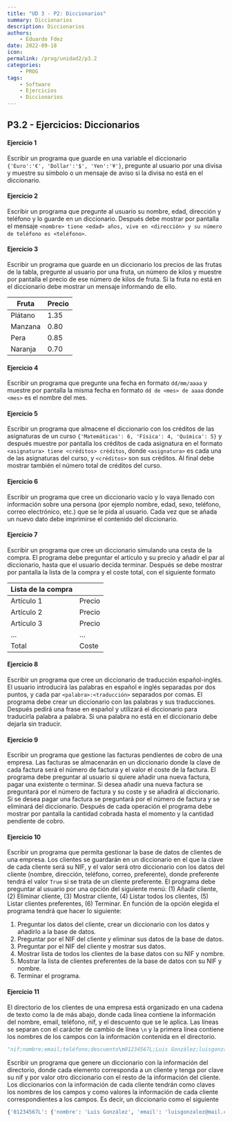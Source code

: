 ```yaml
---
title: "UD 3 - P2: Diccionarios"
summary: Diccionarios
description: Diccionarios
authors:
    - Eduardo Fdez
date: 2022-09-18
icon: 
permalink: /prog/unidad2/p3.2
categories:
    - PROG
tags:
    - Software
    - Ejercicios
    - Diccionarios
---
```

## P3.2 - Ejercicios: Diccionarios

#### **Ejercicio 1**

Escribir un programa que guarde en una variable el diccionario `{'Euro':'€', 'Dollar':'$', 'Yen':'¥'}`, pregunte al usuario por una divisa y muestre su símbolo o un mensaje de aviso si la divisa no está en el diccionario.

<!--
[Solución](https://colab.research.google.com/github/asalber/aprendeconalf/blob/master/content/es/docencia/python/ejercicios/soluciones/diccionarios/ejercicio1.ipynb)
-->

#### **Ejercicio 2**

Escribir un programa que pregunte al usuario su nombre, edad, dirección y teléfono y lo guarde en un diccionario. Después debe mostrar por pantalla el mensaje `<nombre> tiene <edad> años, vive en <dirección> y su número de teléfono es <teléfono>`.

<!--
[Solución](https://colab.research.google.com/github/asalber/aprendeconalf/blob/master/content/es/docencia/python/ejercicios/soluciones/diccionarios/ejercicio2.ipynb)
-->

#### **Ejercicio 3**

Escribir un programa que guarde en un diccionario los precios de las frutas de la tabla, pregunte al usuario por una fruta, un número de kilos y muestre por pantalla el precio de ese número de kilos de fruta. Si la fruta no está en el diccionario debe mostrar un mensaje informando de ello.


| Fruta    | Precio |
| ---------- | -------- |
| Plátano | 1.35   |
| Manzana  | 0.80   |
| Pera     | 0.85   |
| Naranja  | 0.70   |

<!--
[Solución](https://colab.research.google.com/github/asalber/aprendeconalf/blob/master/content/es/docencia/python/ejercicios/soluciones/diccionarios/ejercicio3.ipynb)
-->

#### **Ejercicio 4**

Escribir un programa que pregunte una fecha en formato `dd/mm/aaaa` y muestre por pantalla la misma fecha en formato `dd de <mes> de aaaa` donde `<mes>` es el nombre del mes.

<!--
[Solución](https://colab.research.google.com/github/asalber/aprendeconalf/blob/master/content/es/docencia/python/ejercicios/soluciones/diccionarios/ejercicio4.ipynb)
-->

#### **Ejercicio 5**

Escribir un programa que almacene el diccionario con los créditos de las asignaturas de un curso `{'Matemáticas': 6, 'Física': 4, 'Química': 5}` y después muestre por pantalla los créditos de cada asignatura en el formato `<asignatura> tiene <créditos> créditos`, donde `<asignatura>` es cada una de las asignaturas del curso, y `<créditos>` son sus créditos. Al final debe mostrar también el número total de créditos del curso.

<!--
[Solución](https://colab.research.google.com/github/asalber/aprendeconalf/blob/master/content/es/docencia/python/ejercicios/soluciones/diccionarios/ejercicio5.ipynb)
-->

#### **Ejercicio 6**

Escribir un programa que cree un diccionario vacío y lo vaya llenado con información sobre una persona (por ejemplo nombre, edad, sexo, teléfono, correo electrónico, etc.) que se le pida al usuario. Cada vez que se añada un nuevo dato debe imprimirse el contenido del diccionario.

<!--
[Solución](https://colab.research.google.com/github/asalber/aprendeconalf/blob/master/content/es/docencia/python/ejercicios/soluciones/diccionarios/ejercicio6.ipynb)
-->

#### **Ejercicio 7**

Escribir un programa que cree un diccionario simulando una cesta de la compra. El programa debe preguntar el artículo y su precio y añadir el par al diccionario, hasta que el usuario decida terminar. Después se debe mostrar por pantalla la lista de la compra y el coste total, con el siguiente formato


| Lista de la compra |        |
| -------------------- | -------- |
| Artículo 1        | Precio |
| Artículo 2        | Precio |
| Artículo 3        | Precio |
| …                 | …     |
| Total              | Coste  |

<!--
[Solución](https://colab.research.google.com/github/asalber/aprendeconalf/blob/master/content/es/docencia/python/ejercicios/soluciones/diccionarios/ejercicio7.ipynb)
-->

#### **Ejercicio 8**

Escribir un programa que cree un diccionario de traducción español-inglés. El usuario introducirá las palabras en español e inglés separadas por dos puntos, y cada par `<palabra>:<traducción>` separados por comas. El programa debe crear un diccionario con las palabras y sus traducciones. Después pedirá una frase en español y utilizará el diccionario para traducirla palabra a palabra. Si una palabra no está en el diccionario debe dejarla sin traducir.

<!--
[Solución](https://colab.research.google.com/github/asalber/aprendeconalf/blob/master/content/es/docencia/python/ejercicios/soluciones/diccionarios/ejercicio8.ipynb)
-->

#### **Ejercicio 9**

Escribir un programa que gestione las facturas pendientes de cobro de una empresa. Las facturas se almacenarán en un diccionario donde la clave de cada factura será el número de factura y el valor el coste de la factura. El programa debe preguntar al usuario si quiere añadir una nueva factura, pagar una existente o terminar. Si desea añadir una nueva factura se preguntará por el número de factura y su coste y se añadirá al diccionario. Si se desea pagar una factura se preguntará por el número de factura y se eliminará del diccionario. Después de cada operación el programa debe mostrar por pantalla la cantidad cobrada hasta el momento y la cantidad pendiente de cobro.

<!--
[Solución](https://colab.research.google.com/github/asalber/aprendeconalf/blob/master/content/es/docencia/python/ejercicios/soluciones/diccionarios/ejercicio9.ipynb)
-->

#### **Ejercicio 10**

Escribir un programa que permita gestionar la base de datos de clientes de una empresa. Los clientes se guardarán en un diccionario en el que la clave de cada cliente será su NIF, y el valor será otro diccionario con los datos del cliente (nombre, dirección, teléfono, correo, preferente), donde preferente tendrá el valor `True` si se trata de un cliente preferente. El programa debe preguntar al usuario por una opción del siguiente menú: (1) Añadir cliente, (2) Eliminar cliente, (3) Mostrar cliente, (4) Listar todos los clientes, (5) Listar clientes preferentes, (6) Terminar. En función de la opción elegida el programa tendrá que hacer lo siguiente:

1. Preguntar los datos del cliente, crear un diccionario con los datos y añadirlo a la base de datos.
2. Preguntar por el NIF del cliente y eliminar sus datos de la base de datos.
3. Preguntar por el NIF del cliente y mostrar sus datos.
4. Mostrar lista de todos los clientes de la base datos con su NIF y nombre.
5. Mostrar la lista de clientes preferentes de la base de datos con su NIF y nombre.
6. Terminar el programa.

<!--
[Solución](https://colab.research.google.com/github/asalber/aprendeconalf/blob/master/content/es/docencia/python/ejercicios/soluciones/diccionarios/ejercicio10.ipynb)
-->

#### **Ejercicio 11**

El directorio de los clientes de una empresa está organizado en una cadena de texto como la de más abajo, donde cada línea contiene la información del nombre, email, teléfono, nif, y el descuento que se le aplica. Las líneas se separan con el carácter de cambio de línea `\n` y la primera línea contiene los nombres de los campos con la información contenida en el directorio.

```python
"nif;nombre;email;teléfono;descuento\n01234567L;Luis González;luisgonzalez@mail.com;656343576;12.5\n71476342J;Macarena Ramírez;macarena@mail.com;692839321;8\n63823376M;Juan José Martínez;juanjo@mail.com;664888233;5.2\n98376547F;Carmen Sánchez;carmen@mail.com;667677855;15.7"
```

Escribir un programa que genere un diccionario con la información del directorio, donde cada elemento corresponda a un cliente y tenga por clave su nif y por valor otro diccionario con el resto de la información del cliente. Los diccionarios con la información de cada cliente tendrán como claves los nombres de los campos y como valores la información de cada cliente correspondientes a los campos. Es decir, un diccionario como el siguiente

```Python
{'01234567L': {'nombre': 'Luis González', 'email': 'luisgonzalez@mail.com', 'teléfono': '656343576', 'descuento': 12.5}, '71476342J': {'nombre': 'Macarena Ramírez', 'email': 'macarena@mail.com', 'teléfono': '692839321', 'descuento': 8.0}, '63823376M': {'nombre': 'Juan José Martínez', 'email': 'juanjo@mail.com', 'teléfono': '664888233', 'descuento': 5.2}, '98376547F': {'nombre': 'Carmen Sánchez', 'email': 'carmen@mail.com', 'teléfono': '667677855', 'descuento': 15.7}}
```

<!--
[Solución](https://colab.research.google.com/github/asalber/aprendeconalf/blob/master/content/es/docencia/python/ejercicios/soluciones/diccionarios/ejercicio11.ipynb)
-->
